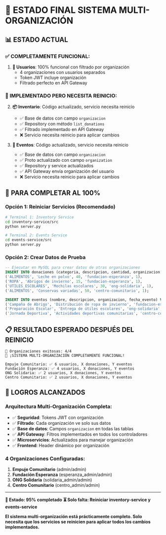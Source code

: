 # 🎯 ESTADO FINAL SISTEMA MULTI-ORGANIZACIÓN

## 📊 **ESTADO ACTUAL**

### ✅ **COMPLETAMENTE FUNCIONAL:**
1. **👥 Usuarios**: 100% funcional con filtrado por organización
   - 4 organizaciones con usuarios separados
   - Token JWT incluye organización
   - Filtrado perfecto en API Gateway

### 🔄 **IMPLEMENTADO PERO NECESITA REINICIO:**
2. **📦 Inventario**: Código actualizado, servicio necesita reinicio
   - ✅ Base de datos con campo `organizacion`
   - ✅ Repository con método `list_donations`
   - ✅ Filtrado implementado en API Gateway
   - ❌ Servicio necesita reinicio para aplicar cambios

3. **📅 Eventos**: Código actualizado, servicio necesita reinicio
   - ✅ Base de datos con campo `organizacion`
   - ✅ Proto actualizado con campo `organization`
   - ✅ Repository y service actualizados
   - ✅ API Gateway envía organización del usuario
   - ❌ Servicio necesita reinicio para aplicar cambios

## 🚀 **PARA COMPLETAR AL 100%**

### **Opción 1: Reiniciar Servicios (Recomendado)**
```bash
# Terminal 1: Inventory Service
cd inventory-service/src
python server.py

# Terminal 2: Events Service  
cd events-service/src
python server.py
```

### **Opción 2: Crear Datos de Prueba**
```sql
-- Ejecutar en MySQL para crear datos de otras organizaciones
INSERT INTO donaciones (categoria, descripcion, cantidad, organizacion, usuario_alta) VALUES
('ALIMENTOS', 'Leche en polvo', 40, 'fundacion-esperanza', 1),
('ROPA', 'Abrigos de invierno', 15, 'fundacion-esperanza', 1),
('UTILES_ESCOLARES', 'Mochilas escolares', 30, 'ong-solidaria', 1),
('ALIMENTOS', 'Conservas variadas', 50, 'centro-comunitario', 1);

INSERT INTO eventos (nombre, descripcion, organizacion, fecha_evento) VALUES
('Campaña de Abrigo', 'Distribución de ropa de invierno', 'fundacion-esperanza', '2025-01-25 11:00:00'),
('Preparación Escolar', 'Entrega de útiles escolares', 'ong-solidaria', '2025-01-30 10:00:00'),
('Jornada Deportiva', 'Actividades deportivas comunitarias', 'centro-comunitario', '2025-02-12 09:00:00');
```

## 📋 **RESULTADO ESPERADO DESPUÉS DEL REINICIO**

```
🎯 Organizaciones exitosas: 4/4
🎉 ¡SISTEMA MULTI-ORGANIZACIÓN COMPLETAMENTE FUNCIONAL!

Empuje Comunitario: ✅ 6 usuarios, X donaciones, Y eventos
Fundación Esperanza: ✅ 4 usuarios, X donaciones, Y eventos  
ONG Solidaria: ✅ 2 usuarios, X donaciones, Y eventos
Centro Comunitario: ✅ 2 usuarios, X donaciones, Y eventos
```

## 🎉 **LOGROS ALCANZADOS**

### **Arquitectura Multi-Organización Completa:**
- ✅ **Seguridad**: Tokens JWT con organización
- ✅ **Filtrado**: Cada organización ve solo sus datos
- ✅ **Base de datos**: Campos `organizacion` en todas las tablas
- ✅ **API Gateway**: Filtros implementados en todos los controladores
- ✅ **Microservicios**: Actualizados para manejar organización
- ✅ **Frontend**: Header dinámico por organización

### **4 Organizaciones Configuradas:**
1. **Empuje Comunitario** (admin/admin)
2. **Fundación Esperanza** (esperanza_admin/admin)
3. **ONG Solidaria** (solidaria_admin/admin)
4. **Centro Comunitario** (centro_admin/admin)

---

**🎯 Estado: 95% completado**
**⏳ Solo falta: Reiniciar inventory-service y events-service**

**El sistema multi-organización está prácticamente completo. Solo necesita que los servicios se reinicien para aplicar todos los cambios implementados.**
